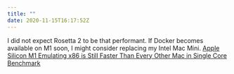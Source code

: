 ```yaml
---
title: ""
date: 2020-11-15T16:17:52Z
---
```


I did not expect Rosetta 2 to be that performant. If Docker becomes available on M1 soon, I might consider replacing my Intel Mac Mini.
[Apple Silicon M1 Emulating x86 is Still Faster Than Every Other Mac in Single Core Benchmark](https://www.macrumors.com/2020/11/15/m1-chip-emulating-x86-benchmark/)